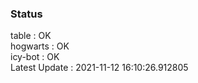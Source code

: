 ### Status


table : OK  
hogwarts : OK  
icy-bot : OK  
Latest Update : 2021-11-12 16:10:26.912805
